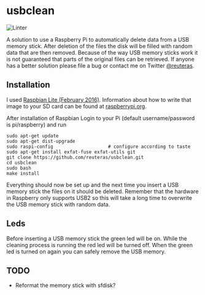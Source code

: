# usbclean

![Linter](https://github.com/reuteras/usbclean/workflows/Linter/badge.svg)

A solution to use a Raspberry Pi to automatically delete data from a USB memory stick. After deletion of the files the disk will be filled with random data that are then removed. Because of the way USB memory sticks work it is not guaranteed that parts of the original files can be retrieved. If anyone has a better solution please file a bug or contact me on Twitter [@reuteras](https://twitter.com/reuteras).

## Installation

I used [Raspbian Lite (February 2016)](https://www.raspberrypi.org/documentation/installation/installing-images/README.md). Information about how to write that image to your SD card can be found at [raspberrypi.org](https://www.raspberrypi.org/documentation/installation/installing-images/README.md).

After installation of Raspbian Login to your Pi (default username/password is pi/raspberry) and run

    sudo apt-get update
    sudo apt-get dist-upgrade
    sudo raspi-config                    # configure according to taste
    sudo apt-get install exfat-fuse exfat-utils git
    git clone https://github.com/reuteras/usbclean.git
    cd usbclean
    sudo bash
    make install

Everything should now be set up and the next time you insert a USB memory stick the files on it should be deleted. Remember that the hardware in Raspberry only supports USB2 so this will take a long time to overwrite the USB memory stick with random data.

## Leds

Before inserting a USB memory stick the green led will be on. While the cleaning process is running the red led will be turned off. When the green led is turned on again you can safely remove the USB memory.

## TODO

* Reformat the memory stick with sfdisk?

